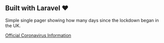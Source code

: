 
## Built with Laravel ❤️

Simple single pager showing how many days since the lockdown began in the UK.

[Official Coronavirus Information](https://www.gov.uk/coronavirus)
